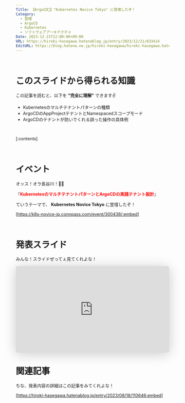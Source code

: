 ```yaml
---
Title: 【ArgoCD🐙】"Kubernetes Novice Tokyo" に登壇したぞ！
Category:
  - 登壇
  - ArgoCD
  - Kubernetes
  - ソフトウェアアーキテクチャ
Date: 2023-12-21T12:00:00+09:00
URL: https://hiroki-hasegawa.hatenablog.jp/entry/2023/12/21/833414
EditURL: https://blog.hatena.ne.jp/hiroki-hasegawa/hiroki-hasegawa.hatenablog.jp/atom/entry/6801883189101952193
---
```


<br>

# このスライドから得られる知識

この記事を読むと、以下を **"完全に理解"** できます✌️

- Kubernetesのマルチテナントパターンの種類
- ArgoCDのAppProjectテナントとNamespacedスコープモード
- ArgoCDのテナントが防いでくれる誤った操作の具体例

<br>

[:contents]

<br>

# イベント

オッス！オラ長谷川！✋🏻

『**<font color="#FF0000">KubernetesのマルチテナントパターンとArgoCDの実践テナント設計</font>**』

ていうテーマで、 **Kubernetes Novice Tokyo** に登壇したぞ！

[https://k8s-novice-jp.connpass.com/event/300438/:embed]

<br>

# 発表スライド

みんな！スライドぜってぇ見てくれよな！

<iframe class="speakerdeck-iframe" frameborder="0" src="https://speakerdeck.com/player/1bca797dbeaf43a2ae8ccd80dea3a1eb" title="🐙 KubernetesのマルチテナントパターンとArgoCDの実践テナント設計" allowfullscreen="true" style="border: 0px; background: padding-box padding-box rgba(0, 0, 0, 0.1); margin: 0px; padding: 0px; border-radius: 6px; box-shadow: rgba(0, 0, 0, 0.2) 0px 5px 40px; width: 100%; height: auto; aspect-ratio: 560 / 315;" data-ratio="1.7777777777777777"></iframe>

<br>

# 関連記事

ちな、発表内容の詳細はこの記事をみてくれよな！

[https://hiroki-hasegawa.hatenablog.jp/entry/2023/08/18/110646:embed]

<br>
